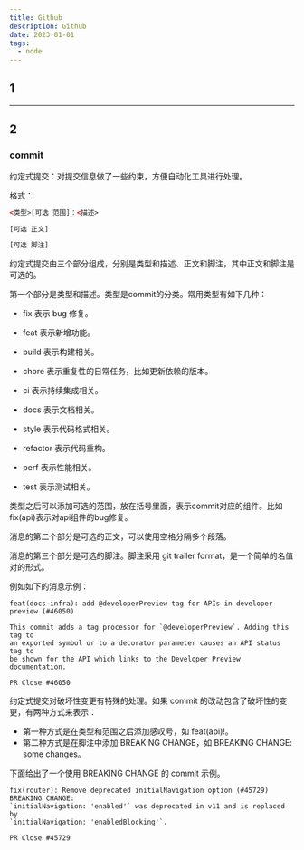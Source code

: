 ```yaml
---
title: Github
description: Github
date: 2023-01-01
tags:
  - node
---
```


## 1

---

## 2

### commit

约定式提交：对提交信息做了一些约束，方便自动化工具进行处理。

格式：

```html
<类型>[可选 范围]：<描述>

[可选 正文]

[可选 脚注]
```

约定式提交由三个部分组成，分别是类型和描述、正文和脚注，其中正文和脚注是可选的。

第一个部分是类型和描述。类型是commit的分类。常用类型有如下几种：

- fix 表示 bug 修复。

- feat 表示新增功能。

- build 表示构建相关。

- chore 表示重复性的日常任务，比如更新依赖的版本。

- ci 表示持续集成相关。

- docs 表示文档相关。

- style 表示代码格式相关。

- refactor 表示代码重构。

- perf 表示性能相关。

- test 表示测试相关。

类型之后可以添加可选的范围，放在括号里面，表示commit对应的组件。比如fix(api)表示对api组件的bug修复。

消息的第二个部分是可选的正文，可以使用空格分隔多个段落。

消息的第三个部分是可选的脚注。脚注采用 git trailer format，是一个简单的名值对的形式。

例如如下的消息示例：

```shell
feat(docs-infra): add @developerPreview tag for APIs in developer preview (#46050)
 
This commit adds a tag processor for `@developerPreview`. Adding this tag to
an exported symbol or to a decorator parameter causes an API status tag to
be shown for the API which links to the Developer Preview documentation.
 
PR Close #46050
```

约定式提交对破坏性变更有特殊的处理。如果 commit 的改动包含了破坏性的变更，有两种方式来表示：

- 第一种方式是在类型和范围之后添加感叹号，如 feat(api)!。
- 第二种方式是在脚注中添加 BREAKING CHANGE，如 BREAKING CHANGE: some changes。

下面给出了一个使用 BREAKING CHANGE 的 commit 示例。

```shell
fix(router): Remove deprecated initialNavigation option (#45729)
BREAKING CHANGE:
`initialNavigation: 'enabled'` was deprecated in v11 and is replaced by
`initialNavigation: 'enabledBlocking'`.
 
PR Close #45729
```
